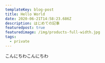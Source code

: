```yaml
---
templateKey: blog-post
title: Hello World
date: 2020-06-21T14:58:23.686Z
description: はじめての記事
featuredpost: true
featuredimage: /img/products-full-width.jpg
tags:
  - private
---
```

こんにちわこんにちわ